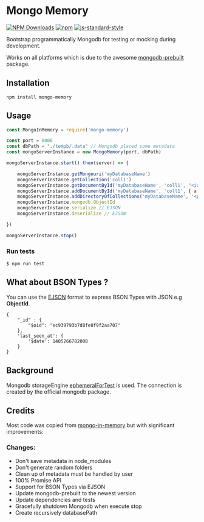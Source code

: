 # Mongo Memory

[![NPM Downloads](https://img.shields.io/npm/dt/mongo-memory.svg?style=flat)](https://www.npmjs.com/package/mongo-memory)
[![npm](https://img.shields.io/npm/v/mongo-memory.svg?maxAge=3600)](https://www.npmjs.com/package/mongo-memory)
[![js-standard-style](https://img.shields.io/badge/code%20style-standard-brightgreen.svg)](http://standardjs.com)

Bootstrap programmatically Mongodb for testing or mocking during development.

Works on all platforms which is due to the awesome [mongodb-prebuilt](https://www.npmjs.com/package/mongodb-prebuilt) package.

## Installation
````
npm install mongo-memory
````

## Usage

````javascript
const MongoInMemory = require('mongo-memory')

const port = 8000
const dbPath = "./tempb/.data" // Mongodb placed some metadata
const mongoServerInstance = new MongoMemory(port, dbPath)

mongoServerInstance.start().then(server) => {

    mongoServerInstance.getMongouri('myDatabaseName')
    mongoServerInstance.getCollection('coll1')
    mongoServerInstance.getDocumentById('myDatabaseName', 'coll1', "<id>")
    mongoServerInstance.addDocumentById('myDatabaseName', 'coll1', { a: 1, b: 2 })
    mongoServerInstance.addDirectoryOfCollections('myDatabaseName', '<path>')
    mongoServerInstance.mongodb.ObjectId
    mongoServerInstance.serialize // EJSON
    mongoServerInstance.deserialize // EJSON

})

mongoServerInstance.stop()
````

### Run tests

```
$ npm run test
```

## What about BSON Types ?

You can use the [EJSON](https://github.com/mongodb-js/extended-json) format to express BSON Types with JSON e.g **ObjectId**.

```
{
    "_id" : {
        "$oid": "ec939793b7d8fe8f9f2aa707"
    },
    'last_seen_at': {
        '$date': 1405266782008
    }
}
```

## Background 

Mongodb storageEngine [ephemeralForTest](https://docs.mongodb.com/v3.4/release-notes/3.2/#ephemeralfortest-storage-engine) is used.
The connection is created by the official mongodb package.

## Credits

Most code was copied from [mongo-in-memory](https://github.com/giorgio-zamparelli/mongo-in-memory) but with significant improvements:

### Changes:

- Don't save metadata in node_modules
- Don't generate random folders
- Clean up of metadata must be handled by user
- 100% Promise API
- Support for BSON Types via EJSON
- Update mongodb-prebuilt to the newest version
- Update dependencies and tests
- Gracefully shutdown Mongodb when execute stop
- Create recursively databasePath
